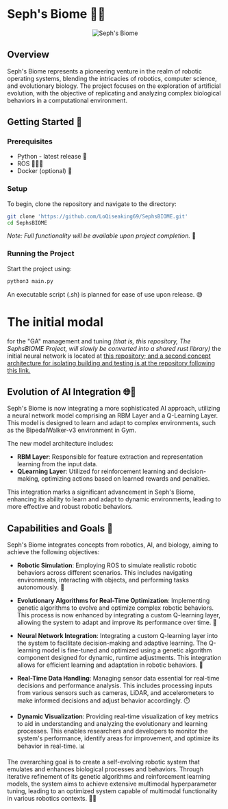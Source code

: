 # Seph's Biome 🌿🤖

<p align="center">
  <img src="https://github.com/LoQiseaking69/SephsBIOME/blob/master/Docs/Misc/IMG_6917.jpg" alt="Seph's Biome">
</p>

## Overview

Seph's Biome represents a pioneering venture in the realm of robotic operating systems, blending the intricacies of robotics, computer science, and evolutionary biology. The project focuses on the exploration of artificial evolution, with the objective of replicating and analyzing complex biological behaviors in a computational environment.

## Getting Started 🚀

### Prerequisites
- Python - latest release 🐍
- ROS 🤖🦿🦾
- Docker (optional) 🐳

### Setup
To begin, clone the repository and navigate to the directory:
```bash
git clone 'https://github.com/LoQiseaking69/SephsBIOME.git'
cd SephsBIOME
```

*Note: Full functionality will be available upon project completion.* 🌟
### Running the Project
Start the project using:
```bash
python3 main.py
```
An executable script (.sh) is planned for ease of use upon release. 😅

# The initial modal
for the "GA" management and tuning *(that is, this repository, The SephsBIOME Project, will slowly be converted into a shared rust library)* 
the initial neural network is located at [this repository; and a second concept architecture for isolating building and testing is at the repository following this link.](https://github.com/LoQiseaking69/SephMV)

## Evolution of AI Integration 🌐🔧

Seph's Biome is now integrating a more sophisticated AI approach, utilizing a neural network model comprising an RBM Layer and a Q-Learning Layer. This model is designed to learn and adapt to complex environments, such as the BipedalWalker-v3 environment in Gym.

The new model architecture includes:
- **RBM Layer**: Responsible for feature extraction and representation learning from the input data.
- **QLearning Layer**: Utilized for reinforcement learning and decision-making, optimizing actions based on learned rewards and penalties.

This integration marks a significant advancement in Seph's Biome, enhancing its ability to learn and adapt to dynamic environments, leading to more effective and robust robotic behaviors.


## Capabilities and Goals 🎯

Seph's Biome integrates concepts from robotics, AI, and biology, aiming to achieve the following objectives:

- **Robotic Simulation**: Employing ROS to simulate realistic robotic behaviors across different scenarios. This includes navigating environments, interacting with objects, and performing tasks autonomously. 🤖

- **Evolutionary Algorithms for Real-Time Optimization**: Implementing genetic algorithms to evolve and optimize complex robotic behaviors. This process is now enhanced by integrating a custom Q-learning layer, allowing the system to adapt and improve its performance over time. 🧬

- **Neural Network Integration**: Integrating a custom Q-learning layer into the system to facilitate decision-making and adaptive learning. The Q-learning model is fine-tuned and optimized using a genetic algorithm component designed for dynamic, runtime adjustments. This integration allows for efficient learning and adaptation in robotic behaviors. 🧠

- **Real-Time Data Handling**: Managing sensor data essential for real-time decisions and performance analysis. This includes processing inputs from various sensors such as cameras, LiDAR, and accelerometers to make informed decisions and adjust behavior accordingly. ⏱️

- **Dynamic Visualization**: Providing real-time visualization of key metrics to aid in understanding and analyzing the evolutionary and learning processes. This enables researchers and developers to monitor the system's performance, identify areas for improvement, and optimize its behavior in real-time. 📊

The overarching goal is to create a self-evolving robotic system that emulates and enhances biological processes and behaviors. Through iterative refinement of its genetic algorithms and reinforcement learning models, the system aims to achieve extensive multimodal hyperparameter tuning, leading to an optimized system capable of multimodal functionality in various robotics contexts. 🌱🤖

